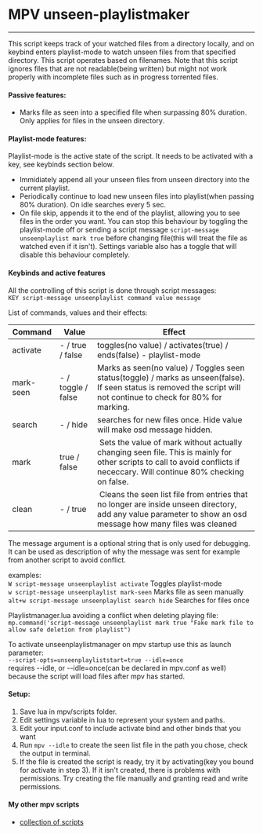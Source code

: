 
# MPV unseen-playlistmaker
-----------
This script keeps track of your watched files from a directory locally, and on keybind enters playlist-mode to watch unseen files from that specified directory. This script operates based on filenames. Note that this script ignores files that are not readable(being written) but might not work properly with incomplete files such as in progress torrented files.
  
#### Passive features:
* Marks file as seen into a specified file when surpassing 80% duration. Only applies for files in the unseen directory.  
  
#### Playlist-mode features:
Playlist-mode is the active state of the script. It needs to be activated with a key, see keybinds section below.  
* Immidiately append all your unseen files from unseen directory into the current playlist.  
* Periodically continue to load new unseen files into playlist(when passing 80% duration). On idle searches every 5 sec.  
* On file skip, appends it to the end of the playlist, allowing you to see files in the order you want. You can stop this behaviour by toggling the playlist-mode off or sending a script message `script-message unseenplaylist mark true` before changing file(this will treat the file as watched even if it isn't). Settings variable also has a toggle that will disable this behaviour completely.  
  
#### Keybinds and active features
All the controlling of this script is done through script messages:  
`KEY script-message unseenplaylist command value message`  
  
List of commands, values and their effects:  
  
Command | Value | Effect
--- | --- | ---
activate | - / true / false | toggles(no value) / activates(true) / ends(false) - playlist-mode
mark-seen | - / toggle / false | Marks as seen(no value) / Toggles seen status(toggle) / marks as unseen(false). If seen status is removed the script will not continue to check for 80% for marking.
search |  - / hide | searches for new files once. Hide value will make osd message hidden.
mark | true / false | Sets the value of mark without actually changing seen file. This is mainly for other scripts to call to avoid conflicts if nececcary. Will continue 80% checking on false.
clean | - / true | Cleans the seen list file from entries that no longer are inside unseen directory, add any value parameter to show an osd message how many files was cleaned
  
The message argument is a optional string that is only used for debugging. It can be used as description of why the message was sent for example from another script to avoid conflict.  
  
examples:  
`W script-message unseenplaylist activate` Toggles playlist-mode  
`w script-message unseenplaylist mark-seen`  Marks file as seen manually  
`alt+w script-message unseenplaylist search hide` Searches for files once  
  
Playlistmanager.lua avoiding a conflict when deleting playing file:  
`mp.command('script-message unseenplaylist mark true "Fake mark file to allow safe deletion from playlist")`  
  
To activate unseenplaylistmanager on mpv startup use this as launch parameter:  
`--script-opts=unseenplayliststart=true --idle=once`  
requires --idle, or --idle=once(can be declared in mpv.conf as well) because the script will load files after mpv has started.
  
  
#### Setup:
1. Save lua in mpv/scripts folder.
2. Edit settings variable in lua to represent your system and paths.
3. Edit your input.conf to include activate bind and other binds that you want
4. Run `mpv --idle` to create the seen list file in the path you chose, check the output in terminal. 
5. If the file is created the script is ready, try it by activating(key you bound for activate in step 3). If it isn't created, there is problems with permissions. Try creating the file manually and granting read and write permissions.

#### My other mpv scripts
- [collection of scripts](https://github.com/donmaiq/mpv-scripts)
